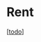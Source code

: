 # Rent

[[todo]]

[//begin]: # "Autogenerated link references for markdown compatibility"
[todo]: ../todo.md "Todo"
[//end]: # "Autogenerated link references"